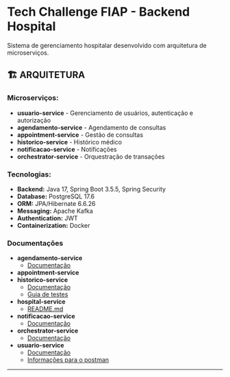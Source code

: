 # Tech Challenge FIAP - Backend Hospital

Sistema de gerenciamento hospitalar desenvolvido com arquitetura de microserviços.

## 🏗️ **ARQUITETURA**

### Microserviços:
- **usuario-service** - Gerenciamento de usuários, autenticação e autorização
- **agendamento-service** - Agendamento de consultas
- **appointment-service** - Gestão de consultas
- **historico-service** - Histórico médico
- **notificacao-service** - Notificações
- **orchestrator-service** - Orquestração de transações

### Tecnologias:
- **Backend:** Java 17, Spring Boot 3.5.5, Spring Security
- **Database:** PostgreSQL 17.6
- **ORM:** JPA/Hibernate 6.6.26
- **Messaging:** Apache Kafka
- **Authentication:** JWT
- **Containerization:** Docker

### Documentações
- **agendamento-service**
  - [Documentação](agendamento-service/README.md)
- **appointment-service**
- **historico-service**
  - [Documentação](historico-service/README.md)
  - [Guia de testes](historico-service/GUIA_TESTES_GRAPHQL.md)
- **hospital-service**
  - [README.md](hospital-service/README.md)
- **notificacao-service**
  - [Documentação](notificacao-service/README.md)
- **orchestrator-service**
  - [Documentação](orchestrator-service/README.md)
- **usuario-service**
  - [Documentação](usuario-service/README.md)
  - [Informações para o postman](usuario-service/postman)

---
